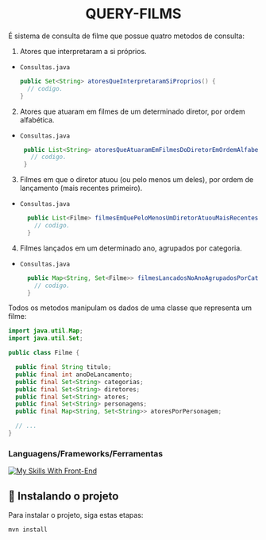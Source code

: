 <h1 align="center">QUERY-FILMS</h1>

É sistema de consulta de filme que possue quatro metodos de consulta:

1. Atores que interpretaram a si próprios.
   
  - `Consultas.java`
    
     ```java
     public Set<String> atoresQueInterpretaramSiProprios() {
       // codigo.
     }
     ```
   
2. Atores que atuaram em filmes de um determinado diretor, por ordem alfabética.
   
- `Consultas.java`
  
    ```java
     public List<String> atoresQueAtuaramEmFilmesDoDiretorEmOrdemAlfabetica(String diretor) {
       // codigo.
     }
     ```

3. Filmes em que o diretor atuou (ou pelo menos um deles), por ordem de lançamento (mais recentes primeiro).

- `Consultas.java`
  
    ```java
      public List<Filme> filmesEmQuePeloMenosUmDiretorAtuouMaisRecentesPrimeiro() {
        // codigo.
      }
     ```

4. Filmes lançados em um determinado ano, agrupados por categoria.

- `Consultas.java`
  
    ```java
      public Map<String, Set<Filme>> filmesLancadosNoAnoAgrupadosPorCategoria(int ano) {
        // codigo.
      }
     ```

Todos os metodos manipulam os dados de uma classe que representa um filme:

```java
import java.util.Map;
import java.util.Set;

public class Filme {

  public final String titulo;
  public final int anoDeLancamento;
  public final Set<String> categorias;
  public final Set<String> diretores;
  public final Set<String> atores;
  public final Set<String> personagens;
  public final Map<String, Set<String>> atoresPorPersonagem;

  // ...
}
```

### Languagens/Frameworks/Ferramentas

[![My Skills With Front-End](https://skillicons.dev/icons?i=java,maven)](https://skillicons.dev)

## 🚀 Instalando o projeto

Para instalar o projeto, siga estas etapas:

```
mvn install
```
